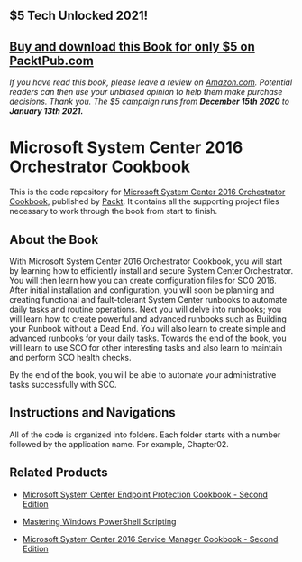 ## $5 Tech Unlocked 2021!
[Buy and download this Book for only $5 on PacktPub.com](https://www.packtpub.com/product/microsoft-system-center-2016-orchestrator-cookbook-second-edition/9781786460462)
-----
*If you have read this book, please leave a review on [Amazon.com](https://www.amazon.com/gp/product/1786460467).     Potential readers can then use your unbiased opinion to help them make purchase decisions. Thank you. The $5 campaign         runs from __December 15th 2020__ to __January 13th 2021.__*


# Microsoft System Center 2016 Orchestrator Cookbook
This is the code repository for [Microsoft System Center 2016 Orchestrator Cookbook](https://www.packtpub.com/virtualization-and-cloud/microsoft-system-center-2016-orchestrator-cookbook-second-edition?utm_source=github&utm_medium=repository&utm_content=9781786460462), published by [Packt](https://www.packtpub.com). It contains all the supporting project files necessary to work through the book from start to finish.
## About the Book
With Microsoft System Center 2016 Orchestrator Cookbook, you will start by learning how to efficiently install and secure System Center Orchestrator. You will then learn how you can create configuration files for SCO 2016. After initial installation and configuration, you will soon be planning and creating functional and fault-tolerant System Center runbooks to automate daily tasks and routine operations. Next you will delve into runbooks; you will learn how to create powerful and advanced runbooks such as Building your Runbook without a Dead End. You will also learn to create simple and advanced runbooks for your daily tasks. Towards the end of the book, you will learn to use SCO for other interesting tasks and also learn to maintain and perform SCO health checks.

By the end of the book, you will be able to automate your administrative tasks successfully with SCO.
## Instructions and Navigations
All of the code is organized into folders. Each folder starts with a number followed by the application name. For example, Chapter02.


## Related Products
* [Microsoft System Center Endpoint Protection Cookbook - Second Edition](https://www.packtpub.com/networking-and-servers/microsoft-system-center-1511-endpoint-protection-cookbook?utm_source=github&utm_medium=repository&utm_content=9781786464286)

* [Mastering Windows PowerShell Scripting](https://www.packtpub.com/application-development/mastering-windows-powershell-scripting?utm_source=github&utm_medium=repository&utm_content=9781782173557)

* [Microsoft System Center 2016 Service Manager Cookbook - Second Edition](https://www.packtpub.com/virtualization-and-cloud/microsoft-system-center-2016-service-manager-cookbook-second-edition?utm_source=github&utm_medium=repository&utm_content=9781786464897)
